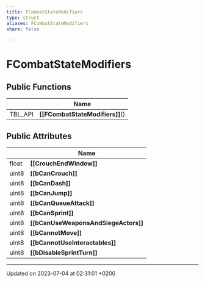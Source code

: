 ```yaml
---
title: FCombatStateModifiers
type: struct
aliases: FCombatStateModifiers
share: false

---
```


# FCombatStateModifiers





## Public Functions

|                | Name           |
| -------------- | -------------- |
| TBL_API | **[[FCombatStateModifiers]]**() |

## Public Attributes

|                | Name           |
| -------------- | -------------- |
| float | **[[CrouchEndWindow]]**  |
| uint8 | **[[bCanCrouch]]**  |
| uint8 | **[[bCanDash]]**  |
| uint8 | **[[bCanJump]]**  |
| uint8 | **[[bCanQueueAttack]]**  |
| uint8 | **[[bCanSprint]]**  |
| uint8 | **[[bCanUseWeaponsAndSiegeActors]]**  |
| uint8 | **[[bCannotMove]]**  |
| uint8 | **[[bCannotUseInteractables]]**  |
| uint8 | **[[bDisableSprintTurn]]**  |

-------------------------------

Updated on 2023-07-04 at 02:31:01 +0200